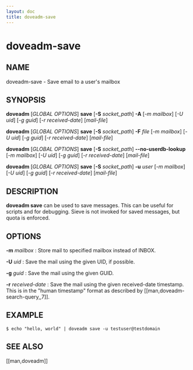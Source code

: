 ```yaml
---
layout: doc
title: doveadm-save
---
```


# doveadm-save

## NAME

doveadm-save - Save email to a user's mailbox

## SYNOPSIS

**doveadm** [*GLOBAL OPTIONS*] **save** [**-S** *socket_path*] **-A** [*-m* *mailbox*] [*-U* *uid*] [*-g* *guid*] [*-r* *received-date*] [*mail-file*]

**doveadm** [*GLOBAL OPTIONS*] **save** [**-S** *socket_path*] **-F** *file* [*-m* *mailbox*] [*-U* *uid*] [*-g* *guid*] [*-r* *received-date*] [*mail-file*]

**doveadm** [*GLOBAL OPTIONS*] **save** [**-S** *socket_path*] **\-\-no-userdb-lookup** [*-m* *mailbox*] [*-U* *uid*] [*-g* *guid*] [*-r* *received-date*] [*mail-file*]

**doveadm** [*GLOBAL OPTIONS*] **save** [**-S** *socket_path*] **-u** *user* [*-m* *mailbox*] [*-U* *uid*] [*-g* *guid*] [*-r* *received-date*] [*mail-file*]

## DESCRIPTION

**doveadm save** can be used to save messages. This can be useful for
scripts and for debugging. Sieve is not invoked for saved messages, but
quota is enforced.

<!-- @include: include/global-options.inc -->

## OPTIONS

<!-- @include: include/option-A.inc -->

<!-- @include: include/option-F-file.inc -->

<!-- @include: include/option-no-userdb-lookup.inc -->

<!-- @include: include/option-S-socket.inc -->

<!-- @include: include/option-u-user.inc -->

**-m** *mailbox*
:   Store mail to specified mailbox instead of INBOX.

**-U** *uid*
:    Save the mail using the given UID, if possible.

**-g** *guid*
:    Save the mail using the given GUID.

**-r** *received-date*
:    Save the mail using the given received-date timestamp. This is in the
     "human timestamp" format as described by [[man,doveadm-search-query,,7]].

## EXAMPLE

```console
$ echo "hello, world" | doveadm save -u testuser@testdomain
```

<!-- @include: include/reporting-bugs.inc -->

## SEE ALSO

[[man,doveadm]]
